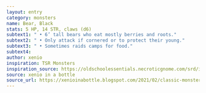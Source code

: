```yaml
---
layout: entry 
category: monsters
name: Bear, Black
stats: 5 HP, 14 STR, claws (d6)
subtext1: " • 6’ tall bears who eat mostly berries and roots."
subtext2: " • Only attack if cornered or to protect their young."
subtext3: " • Sometimes raids camps for food."
subtext4: 
author: xenio
inspiration: TSR Monsters
inspiration_source: https://oldschoolessentials.necroticgnome.com/srd/index.php/Monster_Descriptions
source: xenio in a bottle
source_url: https://xenioinabottle.blogspot.com/2021/02/classic-monsters-for-cairnito-part-1.html
---
```

